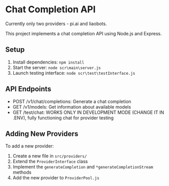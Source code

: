 # Chat Completion API

Currently only two providers - pi.ai and liaobots.

This project implements a chat completion API using Node.js and Express.

## Setup

1. Install dependencies: `npm install`
2. Start the server: `node scr\main\server.js`
3. Launch testing interface: `node scr\test\testInterface.js`

## API Endpoints

- POST /v1/chat/completions: Generate a chat completion
- GET /v1/models: Get information about available models
- GET /test/chat: WORKS ONLY IN DEVELOPMENT MODE (CHANGE IT IN .ENV), fully functioning chat for provider testing

## Adding New Providers

To add a new provider:
1. Create a new file in `src/providers/`
2. Extend the `ProviderInterface` class
3. Implement the `generateCompletion` and `*generateCompletionStream` methods
4. Add the new provider to `ProviderPool.js`